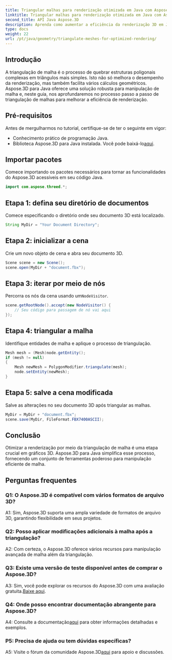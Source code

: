 ```yaml
---
title: Triangular malhas para renderização otimizada em Java com Aspose.3D
linktitle: Triangular malhas para renderização otimizada em Java com Aspose.3D
second_title: API Java Aspose.3D
description: Aprenda como aumentar a eficiência da renderização 3D em Java usando Aspose.3D. Triangule malhas para desempenho ideal.
type: docs
weight: 22
url: /pt/java/geometry/triangulate-meshes-for-optimized-rendering/
---
```

## Introdução

A triangulação de malha é o processo de quebrar estruturas poligonais complexas em triângulos mais simples. Isto não só melhora o desempenho da renderização, mas também facilita vários cálculos geométricos. Aspose.3D para Java oferece uma solução robusta para manipulação de malha e, neste guia, nos aprofundaremos no processo passo a passo de triangulação de malhas para melhorar a eficiência de renderização.

## Pré-requisitos

Antes de mergulharmos no tutorial, certifique-se de ter o seguinte em vigor:

- Conhecimento prático de programação Java.
-  Biblioteca Aspose.3D para Java instalada. Você pode baixá-lo[aqui](https://releases.aspose.com/3d/java/).

## Importar pacotes

Comece importando os pacotes necessários para tornar as funcionalidades do Aspose.3D acessíveis em seu código Java.

```java
import com.aspose.threed.*;
```

## Etapa 1: defina seu diretório de documentos

Comece especificando o diretório onde seu documento 3D está localizado.

```java
String MyDir = "Your Document Directory";
```

## Etapa 2: inicializar a cena

Crie um novo objeto de cena e abra seu documento 3D.

```java
Scene scene = new Scene();
scene.open(MyDir + "document.fbx");
```

## Etapa 3: iterar por meio de nós

 Percorra os nós da cena usando um`NodeVisitor`.

```java
scene.getRootNode().accept(new NodeVisitor() {
    // Seu código para passagem de nó vai aqui
});
```

## Etapa 4: triangular a malha

Identifique entidades de malha e aplique o processo de triangulação.

```java
Mesh mesh = (Mesh)node.getEntity();
if (mesh != null)
{
    Mesh newMesh = PolygonModifier.triangulate(mesh);
    node.setEntity(newMesh);
}
```

## Etapa 5: salve a cena modificada

Salve as alterações no seu documento 3D após triangular as malhas.

```java
MyDir = MyDir + "document.fbx";
scene.save(MyDir, FileFormat.FBX7400ASCII);
```

## Conclusão

Otimizar a renderização por meio da triangulação de malha é uma etapa crucial em gráficos 3D. Aspose.3D para Java simplifica esse processo, fornecendo um conjunto de ferramentas poderoso para manipulação eficiente de malha.

## Perguntas frequentes

### Q1: O Aspose.3D é compatível com vários formatos de arquivo 3D?

A1: Sim, Aspose.3D suporta uma ampla variedade de formatos de arquivo 3D, garantindo flexibilidade em seus projetos.

### Q2: Posso aplicar modificações adicionais à malha após a triangulação?

A2: Com certeza, o Aspose.3D oferece vários recursos para manipulação avançada de malha além da triangulação.

### Q3: Existe uma versão de teste disponível antes de comprar o Aspose.3D?

 A3: Sim, você pode explorar os recursos do Aspose.3D com uma avaliação gratuita.[Baixe aqui](https://releases.aspose.com/).

### Q4: Onde posso encontrar documentação abrangente para Aspose.3D?

 A4: Consulte a documentação[aqui](https://reference.aspose.com/3d/java/) para obter informações detalhadas e exemplos.

### P5: Precisa de ajuda ou tem dúvidas específicas?

 A5: Visite o fórum da comunidade Aspose.3D[aqui](https://forum.aspose.com/c/3d/18) para apoio e discussões.